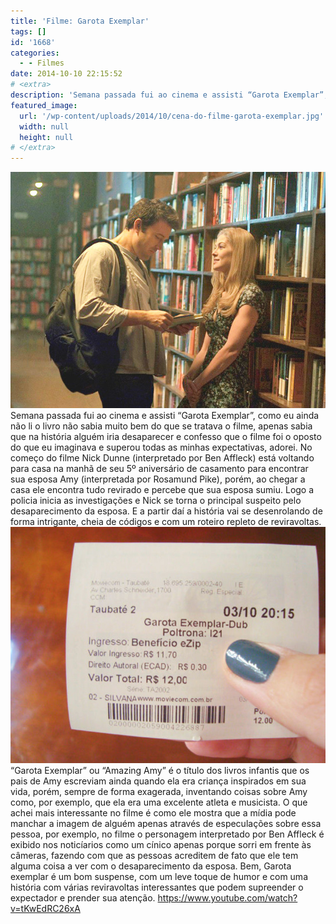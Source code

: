 ```yaml
---
title: 'Filme: Garota Exemplar'
tags: []
id: '1668'
categories:
  - - Filmes
date: 2014-10-10 22:15:52
# <extra>
description: 'Semana passada fui ao cinema e assisti “Garota Exemplar”, como eu ainda não li o livro não sabia muito bem do que se tratava o filme, apenas sabia que na história alguém iria desaparecer e confesso que o filme foi o oposto do que eu imaginava e superou todas as minhas expectativas, adorei. No começo do filme Nick Dunne (interpretado por Ben Affleck) está voltando para casa na manhã de seu 5º aniversário de casamento para encontrar sua esposa Amy (interpretada por Rosamund Pike), porém, ao chegar a casa ele encontra tudo revirado e percebe que sua esposa sumiu. Logo a policia inicia as investigações e Nick se torna o principal suspeito pelo desaparecimento da esposa. E a partir daí a história vai se desenrolando de forma intrigante, cheia de códigos e com um roteiro repleto de reviravoltas. “Garota Exemplar” &hellip;'
featured_image: 
  url: '/wp-content/uploads/2014/10/cena-do-filme-garota-exemplar.jpg'
  width: null
  height: null
# </extra>
---
```


[![cena do filme garota exemplar](/wp-content/uploads/2014/10/cena-do-filme-garota-exemplar.jpg)](/wp-content/uploads/2014/10/cena-do-filme-garota-exemplar.jpg) Semana passada fui ao cinema e assisti “Garota Exemplar”, como eu ainda não li o livro não sabia muito bem do que se tratava o filme, apenas sabia que na história alguém iria desaparecer e confesso que o filme foi o oposto do que eu imaginava e superou todas as minhas expectativas, adorei. No começo do filme Nick Dunne (interpretado por Ben Affleck) está voltando para casa na manhã de seu 5º aniversário de casamento para encontrar sua esposa Amy (interpretada por Rosamund Pike), porém, ao chegar a casa ele encontra tudo revirado e percebe que sua esposa sumiu. Logo a policia inicia as investigações e Nick se torna o principal suspeito pelo desaparecimento da esposa. E a partir daí a história vai se desenrolando de forma intrigante, cheia de códigos e com um roteiro repleto de reviravoltas. [![filme garota exemplar](/wp-content/uploads/2014/10/filme-garota-exemplar.jpg)](/wp-content/uploads/2014/10/filme-garota-exemplar.jpg) “Garota Exemplar” ou “Amazing Amy” é o título dos livros infantis que os pais de Amy escreviam ainda quando ela era criança inspirados em sua vida, porém, sempre de forma exagerada, inventando coisas sobre Amy como, por exemplo, que ela era uma excelente atleta e musicista. O que achei mais interessante no filme é como ele mostra que a mídia pode manchar a imagem de alguém apenas através de especulações sobre essa pessoa, por exemplo, no filme o personagem interpretado por Ben Affleck é exibido nos noticíarios como um cínico apenas porque sorri em frente às câmeras, fazendo com que as pessoas acreditem de fato que ele tem alguma coisa a ver com o desaparecimento da esposa. Bem, Garota exemplar é um bom suspense, com um leve toque de humor e com uma história com várias reviravoltas interessantes que podem supreender o expectador e prender sua atenção. https://www.youtube.com/watch?v=tKwEdRC26xA
